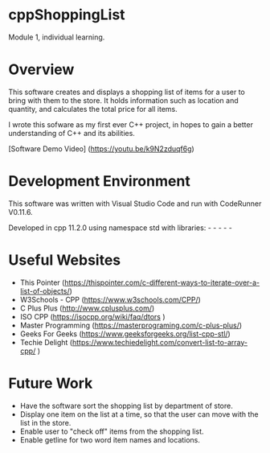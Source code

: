 # cppShoppingList
Module 1, individual learning.

# Overview

This software creates and displays a shopping list of items for a user to bring with them to the store.
It holds information such as location and quantity, and calculates the total price for all items.

I wrote this sofware as my first ever C++ project, in hopes to gain a better understanding of C++ and its abilities. 

[Software Demo Video] (https://youtu.be/k9N2zduqf6g)

# Development Environment

This software was written with Visual Studio Code and run with CodeRunner V0.11.6. 

Developed in cpp 11.2.0 using namespace std with libraries:
    -  <map>
    -  <string>
    -  <list>
    -  <iostream>
    -  <iomanip>

# Useful Websites

* This Pointer (https://thispointer.com/c-different-ways-to-iterate-over-a-list-of-objects/)
* W3Schools - CPP (https://www.w3schools.com/CPP/)
* C Plus Plus (http://www.cplusplus.com/)
* ISO CPP (https://isocpp.org/wiki/faq/dtors )
* Master Programming (https://masterprograming.com/c-plus-plus/)
* Geeks For Geeks (https://www.geeksforgeeks.org/list-cpp-stl/)
* Techie Delight (https://www.techiedelight.com/convert-list-to-array-cpp/ )


# Future Work

* Have the software sort the shopping list by department of store. 
* Display one item on the list at a time, so that the user can move with the list in the store.
* Enable user to "check off" items from the shopping list.
* Enable getline for two word item names and locations. 